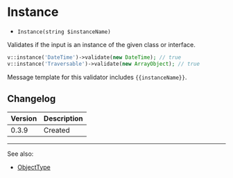 # Instance

- `Instance(string $instanceName)`

Validates if the input is an instance of the given class or interface.

```php
v::instance('DateTime')->validate(new DateTime); // true
v::instance('Traversable')->validate(new ArrayObject); // true
```

Message template for this validator includes `{{instanceName}}`.

## Changelog

Version | Description
--------|-------------
  0.3.9 | Created

***
See also:

- [ObjectType](ObjectType.md)
